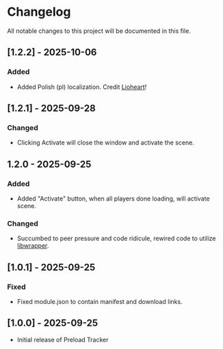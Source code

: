 # Changelog
All notable changes to this project will be documented in this file.

## [1.2.2] - 2025-10-06
### Added
- Added Polish (pl) localization. Credit [Lioheart](https://github.com/Lioheart)!

## [1.2.1] - 2025-09-28
### Changed
- Clicking Activate will close the window and activate the scene. 

## 1.2.0 - 2025-09-25
### Added 
- Added "Activate" button, when all players done loading, will activate scene.
### Changed
- Succumbed to peer pressure and code ridicule, rewired code to utilize [libwrapper](https://github.com/ruipin/fvtt-lib-wrapper). 

## [1.0.1] - 2025-09-25
### Fixed
- Fixed module.json to contain manifest and download links.

## [1.0.0] - 2025-09-25
- Initial release of Preload Tracker
